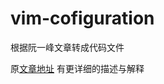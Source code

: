 # vim-cofiguration

根据阮一峰文章转成代码文件

原[文章地址](http://www.ruanyifeng.com/blog/2018/09/vimrc.html) 有更详细的描述与解释
